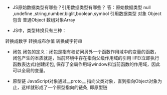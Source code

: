 - JS原始数据类型有哪些？引用数据类型有哪些？
 答：原始数据类型 null ,undefine ,string,number,biglit,boolean,symbol
     引用数据类型  对象 Object 包含 普通Object 数组对象Array


- JS中，类型转换只有三种：

转换成数字
转换成布尔值
转换成字符串


- 闭包
闭包的定义：闭包是指有权访问另外一个函数作用域中的变量的函数，
闭包产生的本质就是，当前环境中存在指向父级作用域的引用
IIFE(立即执行函数表达式)创建闭包, 保存了全局作用域window和当前函数的作用域，因此可以全局的变量。

- 原型链
JavaScript对象通过__proto__ 指向父类对象，直到指向Object对象为止，这样就形成了一个原型指向的链条, 即原型链